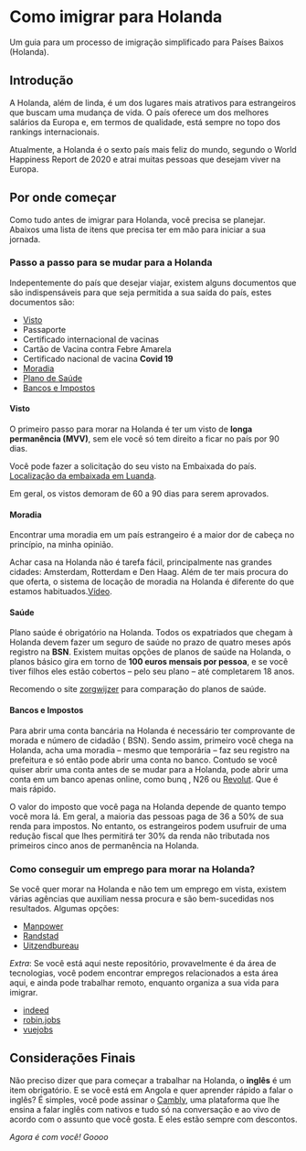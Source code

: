 # Como imigrar para Holanda

Um guia para um processo de imigração simplificado para Países Baixos (Holanda).

## Introdução

A Holanda, além de linda, é um dos lugares mais atrativos para estrangeiros que buscam uma mudança de vida. O país oferece um dos melhores salários da Europa e, em termos de qualidade, está sempre no topo dos rankings internacionais.

Atualmente, a Holanda é o sexto país mais feliz do mundo, segundo o World Happiness Report de 2020 e atrai muitas pessoas que desejam viver na Europa.

## Por onde começar

Como tudo antes de imigrar para Holanda, você precisa se planejar. Abaixos uma lista de itens que precisa ter em mão para iniciar a sua jornada.

### Passo a passo para se mudar para a Holanda

Indepentemente do país que desejar viajar, existem alguns documentos que são indispensáveis para que seja permitida a sua saída do país, estes documentos são:

- [Visto](#visto)
- Passaporte
- Certificado internacional de vacinas
- Cartão de Vacina contra Febre Amarela
- Certificado nacional de vacina **Covid 19**
- [Moradia](#moradia)
- [Plano de Saúde](#plano-de-saude)
- [Bancos e Impostos](#bancos-e-impostos)

#### Visto

O primeiro passo para morar na Holanda é ter um visto de **longa permanência (MVV)**, sem ele você só tem direito a ficar no país por 90 dias.

Você pode fazer a solicitação do seu visto na Embaixada do país. [Localização da embaixada em Luanda](https://www.holandanomundo.nl/paises/angola/quem-somos/embaixada-em-luanda).

Em geral, os vistos demoram de 60 a 90 dias para serem aprovados.

#### Moradia

Encontrar uma moradia em um país estrangeiro é a maior dor de cabeça no princípio, na minha opinião.

Achar casa na Holanda não é tarefa fácil, principalmente nas grandes cidades: Amsterdam, Rotterdam e Den Haag. Além de ter mais procura do que oferta, o sistema de locação de moradia na Holanda é diferente do que estamos habituados.[Vídeo](https://www.youtube.com/watch?v=3EQUFGJ66Mk).

#### Saúde

Plano saúde é obrigatório na Holanda. Todos os expatriados que chegam à Holanda devem fazer um seguro de saúde no prazo de quatro meses após registro na **BSN**. Existem muitas opções de planos de saúde na Holanda, o planos básico gira em torno de **100 euros mensais por pessoa**, e se você tiver filhos eles estão cobertos – pelo seu plano – até completarem 18 anos.

Recomendo o site [zorgwijzer](https://www.zorgwijzer.nl/) para comparação do planos de saúde.

#### Bancos e Impostos

Para abrir uma conta bancária na Holanda é necessário ter comprovante de morada e número de cidadão ( BSN). Sendo assim, primeiro você chega na Holanda, acha uma moradia – mesmo que temporária – faz seu registro na prefeitura e só então pode abrir uma conta no banco. Contudo se você quiser abrir uma conta antes de se mudar para a Holanda, pode abrir uma conta em um banco apenas online, como bunq , N26 ou [Revolut](https://www.revolut.com/). Que é mais rápido.

O valor do imposto que você paga na Holanda depende de quanto tempo você mora lá. Em geral, a maioria das pessoas paga de 36 a 50% de sua renda para impostos. No entanto, os estrangeiros podem usufruir de uma redução fiscal que lhes permitirá ter 30% da renda não tributada nos primeiros cinco anos de permanência na Holanda.

### Como conseguir um emprego para morar na Holanda?

Se você quer morar na Holanda e não tem um emprego em vista, existem várias agências que auxiliam nessa procura e são bem-sucedidas nos resultados. Algumas opções:

- [Manpower](https://www.manpower.nl/)
- [Randstad](https://www.randstad.nl/)
- [Uitzendbureau](https://www.uitzendbureau.nl/)

_Extra_: Se você está aqui neste repositório, provavelmente é da área de tecnologias, você podem encontrar empregos relacionados a esta área aqui, e ainda pode trabalhar remoto, enquanto organiza a sua vida para imigrar.

- [indeed](https://nl.indeed.com)
- [robin.jobs](https://robin.jobs/pt/trabalhar-na-holanda)
- [vuejobs](https://vuejobs.com)

## Considerações Finais

Não preciso dizer que para começar a trabalhar na Holanda, o **inglês** é um item obrigatório. E se você está em Angola e quer aprender rápido a falar o inglês? É simples, você pode assinar o [Cambly](https://www.cambly.com/english?lang=en), uma plataforma que lhe ensina a falar inglês com nativos e tudo só na conversação e ao vivo de acordo com o assunto que você gosta. E eles estão sempre com descontos.

_Agora é com você! Goooo_
